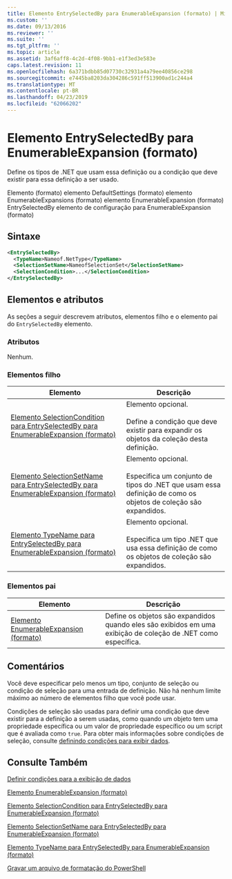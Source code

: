 ```yaml
---
title: Elemento EntrySelectedBy para EnumerableExpansion (formato) | Microsoft Docs
ms.custom: ''
ms.date: 09/13/2016
ms.reviewer: ''
ms.suite: ''
ms.tgt_pltfrm: ''
ms.topic: article
ms.assetid: 3af6aff8-4c2d-4f08-9bb1-e1f3ed3e583e
caps.latest.revision: 11
ms.openlocfilehash: 6a371bdbb85d07730c32931a4a79ee40856ce298
ms.sourcegitcommit: e7445ba8203da304286c591ff513900ad1c244a4
ms.translationtype: MT
ms.contentlocale: pt-BR
ms.lasthandoff: 04/23/2019
ms.locfileid: "62066202"
---
```

# <a name="entryselectedby-element-for-enumerableexpansion-format"></a>Elemento EntrySelectedBy para EnumerableExpansion (formato)

Define os tipos de .NET que usam essa definição ou a condição que deve existir para essa definição a ser usado.

Elemento (formato) elemento DefaultSettings (formato) elemento EnumerableExpansions (formato) elemento EnumerableExpansion (formato) EntrySelectedBy elemento de configuração para EnumerableExpansion (formato)

## <a name="syntax"></a>Sintaxe

```xml
<EntrySelectedBy>
  <TypeName>Nameof.NetType</TypeName>
  <SelectionSetName>NameofSelectionSet</SelectionSetName>
  <SelectionCondition>...</SelectionCondition>
</EntrySelectedBy>
```

## <a name="attributes-and-elements"></a>Elementos e atributos

As seções a seguir descrevem atributos, elementos filho e o elemento pai do `EntrySelectedBy` elemento.

### <a name="attributes"></a>Atributos

Nenhum.

### <a name="child-elements"></a>Elementos filho

|Elemento|Descrição|
|-------------|-----------------|
|[Elemento SelectionCondition para EntrySelectedBy para EnumerableExpansion (formato)](./selectioncondition-element-for-entryselectedby-for-enumerableexpansion-format.md)|Elemento opcional.<br /><br /> Define a condição que deve existir para expandir os objetos da coleção desta definição.|
|[Elemento SelectionSetName para EntrySelectedBy para EnumerableExpansion (formato)](./selectionsetname-element-for-entryselectedby-for-enumerableexpansion-format.md)|Elemento opcional.<br /><br /> Especifica um conjunto de tipos do .NET que usam essa definição de como os objetos de coleção são expandidos.|
|[Elemento TypeName para EntrySelectedBy para EnumerableExpansion (formato)](./typename-element-for-entryselectedby-for-enumerableexpansion-format.md)|Elemento opcional.<br /><br /> Especifica um tipo .NET que usa essa definição de como os objetos de coleção são expandidos.|

### <a name="parent-elements"></a>Elementos pai

|Elemento|Descrição|
|-------------|-----------------|
|[Elemento EnumerableExpansion (formato)](./enumerableexpansion-element-format.md)|Define os objetos são expandidos quando eles são exibidos em uma exibição de coleção de .NET como específica.|

## <a name="remarks"></a>Comentários

Você deve especificar pelo menos um tipo, conjunto de seleção ou condição de seleção para uma entrada de definição. Não há nenhum limite máximo ao número de elementos filho que você pode usar.

Condições de seleção são usadas para definir uma condição que deve existir para a definição a serem usadas, como quando um objeto tem uma propriedade específica ou um valor de propriedade específico ou um script que é avaliada como `true`. Para obter mais informações sobre condições de seleção, consulte [definindo condições para exibir dados](./defining-conditions-for-displaying-data.md).

## <a name="see-also"></a>Consulte Também

[Definir condições para a exibição de dados](./defining-conditions-for-displaying-data.md)

[Elemento EnumerableExpansion (formato)](./enumerableexpansion-element-format.md)

[Elemento SelectionCondition para EntrySelectedBy para EnumerableExpansion (formato)](./selectioncondition-element-for-entryselectedby-for-enumerableexpansion-format.md)

[Elemento SelectionSetName para EntrySelectedBy para EnumerableExpansion (formato)](./selectionsetname-element-for-entryselectedby-for-enumerableexpansion-format.md)

[Elemento TypeName para EntrySelectedBy para EnumerableExpansion (formato)](./typename-element-for-entryselectedby-for-enumerableexpansion-format.md)

[Gravar um arquivo de formatação do PowerShell](./writing-a-powershell-formatting-file.md)
